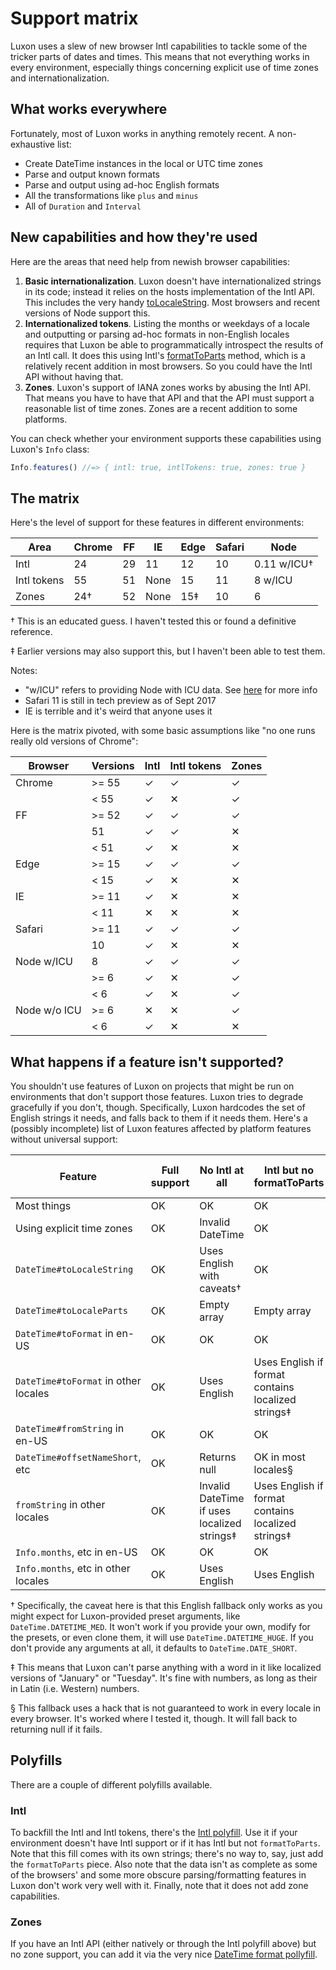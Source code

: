 # Support matrix

Luxon uses a slew of new browser Intl capabilities to tackle some of the tricker parts of dates and times. This means that not everything works in every environment, especially things concerning explicit use of time zones and internationalization.

## What works everywhere

Fortunately, most of Luxon works in anything remotely recent. A non-exhaustive list:

 * Create DateTime instances in the local or UTC time zones
 * Parse and output known formats
 * Parse and output using ad-hoc English formats
 * All the transformations like `plus` and `minus`
 * All of `Duration` and `Interval`

## New capabilities and how they're used

Here are the areas that need help from newish browser capabilities:

 1. **Basic internationalization**. Luxon doesn't have internationalized strings in its code; instead it relies on the hosts implementation of the Intl API. This includes the very handy [toLocaleString](../class/src/datetime.js~DateTime.html#instance-method-toLocaleString). Most browsers and recent versions of Node support this.
 1. **Internationalized tokens**. Listing the months or weekdays of a locale and outputting or parsing ad-hoc formats in non-English locales requires that Luxon be able to programmatically introspect the results of an Intl call. It does this using Intl's [formatToParts](https://developer.mozilla.org/en-US/docs/Web/JavaScript/Reference/Global_Objects/DateTimeFormat/formatToParts) method, which is a relatively recent addition in most browsers. So you could have the Intl API without having that.
 1. **Zones**. Luxon's support of IANA zones works by abusing the Intl API. That means you have to have that API and that the API must support a reasonable list of time zones. Zones are a recent addition to some platforms.

You can check whether your environment supports these capabilities using Luxon's `Info` class:

```js
Info.features() //=> { intl: true, intlTokens: true, zones: true }
```

## The matrix

Here's the level of support for these features in different environments:

| Area        | Chrome | FF | IE   | Edge | Safari | Node        |
|-------------|--------|----|------|------|--------|-------------|
| Intl        |     24 | 29 | 11   |   12 |     10 | 0.11 w/ICU† |
| Intl tokens |     55 | 51 | None |   15 |     11 | 8 w/ICU     |
| Zones       |    24† | 52 | None |  15‡ |     10 | 6           |

† This is an educated guess. I haven't tested this or found a definitive reference.

‡ Earlier versions may also support this, but I haven't been able to test them.

Notes:
 * "w/ICU" refers to providing Node with ICU data. See [here](https://github.com/nodejs/node/wiki/Intl) for more info
 * Safari 11 is still in tech preview as of Sept 2017
 * IE is terrible and it's weird that anyone uses it
 
Here is the matrix pivoted, with some basic assumptions like "no one runs really old versions of Chrome":

| Browser      | Versions | Intl | Intl tokens | Zones |
|--------------|----------|------|-------------|-------|
| Chrome       | >= 55    | ✓    | ✓           | ✓     |
|              | < 55     | ✓    | ✕           | ✓     |
| FF           | >= 52    | ✓    | ✓           | ✓     |
|              | 51       | ✓    | ✓           | ✕     |
|              | < 51     | ✓    | ✕           | ✕     |
| Edge         | >= 15    | ✓    | ✓           | ✓     |
|              | < 15     | ✓    | ✕           | ✕     |
| IE           | >= 11    | ✓    | ✕           | ✕     |
|              | < 11     | ✕    | ✕           | ✕     |
| Safari       | >= 11    | ✓    | ✓           | ✓     |
|              | 10       | ✓    | ✕           | ✕     |
| Node w/ICU   | 8        | ✓    | ✓           | ✓     |
|              | >= 6     | ✓    | ✕           | ✓     |
|              | < 6      | ✓    | ✕           | ✓     |
| Node w/o ICU | >= 6     | ✕    | ✕           | ✓     |
|              | < 6      | ✓    | ✕           | ✕     |

## What happens if a feature isn't supported?

You shouldn't use features of Luxon on projects that might be run on environments that don't support those features. Luxon tries to degrade gracefully if you don't, though. Specifically, Luxon hardcodes the set of English strings it needs, and falls back to them if it needs them. Here's a (possibly incomplete) list of Luxon features affected by platform features without universal support:

| Feature                              | Full support | No Intl at all                              | Intl but no formatToParts                          | No IANA zone support |
|--------------------------------------|--------------|---------------------------------------------|----------------------------------------------------|----------------------|
| Most things                          | OK           | OK                                          | OK                                                 | OK                   |
| Using explicit time zones            | OK           | Invalid DateTime                            | OK                                                 | Invalid DateTime     |
| `DateTime#toLocaleString`            | OK           | Uses English with caveats†                  | OK                                                 | OK                   |
| `DateTime#toLocaleParts`             | OK           | Empty array                                 | Empty array                                        | OK                   |
| `DateTime#toFormat` in en-US         | OK           | OK                                          | OK                                                 | OK                   |
| `DateTime#toFormat` in other locales | OK           | Uses English                                | Uses English if format contains localized strings‡ | OK                   |
| `DateTime#fromString` in en-US       | OK           | OK                                          | OK                                                 | OK                   |
| `DateTime#offsetNameShort`, etc      | OK           | Returns null                                | OK in most locales§                                |                      |
| `fromString` in other locales        | OK           | Invalid DateTime if uses localized strings‡ | Uses English if format contains localized strings‡ | OK                   |
| `Info.months`, etc in en-US          | OK           | OK                                          | OK                                                 | OK                   |
| `Info.months`, etc in other locales  | OK           | Uses English                                | Uses English                                       | OK                   |

† Specifically, the caveat here is that this English fallback only works as you might expect for Luxon-provided preset arguments, like `DateTime.DATETIME_MED`. It won't work if you provide your own, modify for the presets, or even clone them, it will use `DateTime.DATETIME_HUGE`. If you don't provide any arguments at all, it defaults to `DateTime.DATE_SHORT`.

‡ This means that Luxon can't parse anything with a word in it like localized versions of "January" or "Tuesday". It's fine with numbers, as long as their in Latin (i.e. Western) numbers.

§ This fallback uses a hack that is not guaranteed to work in every locale in every browser. It's worked where I tested it, though. It will fall back to returning null if it fails.

## Polyfills

There are a couple of different polyfills available.

### Intl

To backfill the Intl and Intl tokens, there's the [Intl polyfill](https://github.com/andyearnshaw/Intl.js/). Use it if your environment doesn't have Intl support or if it has Intl but not `formatToParts`. Note that this fill comes with its own strings; there's no way to, say, just add the `formatToParts` piece. Also note that the data isn't as complete as some of the browsers' and some more obscure parsing/formatting features in Luxon don't work very well with it. Finally, note that it does not add zone capabilities.

### Zones

If you have an Intl API (either natively or through the Intl polyfill above) but no zone support, you can add it via the very nice [DateTime format pollyfill](https://github.com/yahoo/date-time-format-timezone).
